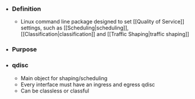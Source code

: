 - ### Definition
	- Linux command line package designed to set [[Quality of Service]] settings, such as [[Scheduling|scheduling]], [[Classification|classification]] and [[Traffic Shaping|traffic shaping]]

- ### Purpose

- ### qdisc
	- Main object for shaping/scheduling
	- Every interface must have an ingress and egress qdisc
	- Can be classless or classful